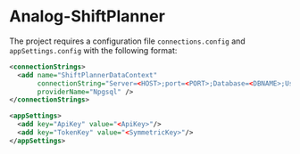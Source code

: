 # Analog-ShiftPlanner

The project requires a configuration file `connections.config` and `appSettings.config` with the following format:

```xml
<connectionStrings>
  <add name="ShiftPlannerDataContext"
       connectionString="Server=<HOST>;port=<PORT>;Database=<DBNAME>;User Id=<USERNAME>;Password=<PASSWORD>;"
       providerName="Npgsql" />
</connectionStrings>
```
```xml
<appSettings>
  <add key="ApiKey" value="<ApiKey>"/>
  <add key="TokenKey" value="<SymmetricKey>"/>
</appSettings>
```
